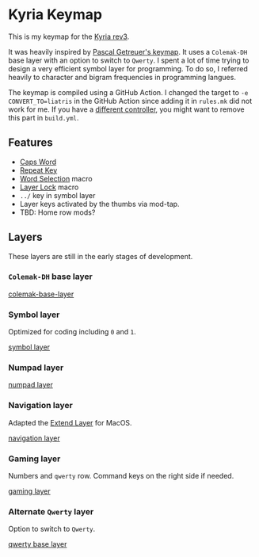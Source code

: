 # Kyria Keymap

This is my keymap for the [Kyria rev3](https://github.com/splitkb/kyria). 

It was heavily inspired by [Pascal Getreuer's keymap](https://github.com/getreuer/qmk-keymap). It uses a `Colemak-DH` base layer with an option to switch to `Qwerty`. I spent a lot of time trying to design a very efficient symbol layer for programming. To do so, I referred heavily to character and bigram frequencies in programming langues.

The keymap is compiled using a GitHub Action. I changed the target to `-e CONVERT_TO=liatris` in the GitHub Action since adding it in `rules.mk` did not work for me. If you have a [different controller](https://docs.qmk.fm/#/feature_converters?id=converters), you might want to remove this part in `build.yml`. 

## Features

- [Caps Word](https://docs.qmk.fm/#/feature_caps_word)
- [Repeat Key](https://docs.qmk.fm/#/feature_repeat_key)
- [Word Selection](https://getreuer.info/posts/keyboards/select-word/index.html) macro
- [Layer Lock](https://getreuer.info/posts/keyboards/layer-lock/index.html) macro
- `../` key in symbol layer
- Layer keys activated by the thumbs via mod-tap.
- TBD: Home row mods?

## Layers

These layers are still in the early stages of development.

### `Colemak-DH` base layer

[colemak-base-layer](docs/colemak-dh-base-layer.png)

### Symbol layer 

Optimized for coding including `0` and `1`.

[symbol layer](docs/symbol-layer.png)

### Numpad layer

[numpad layer](docs/numpad-layer.png)

### Navigation layer 

Adapted the [Extend Layer](https://dreymar.colemak.org/layers-extend.html) for MacOS.

[navigation layer](docs/navigation-layer.png)

### Gaming layer 

Numbers and `qwerty` row. Command keys on the right side if needed.

[gaming layer](docs/gaming-layer.png)

### Alternate `Qwerty` layer

Option to switch to `Qwerty`.

[qwerty base layer](qwerty-layer.png)

